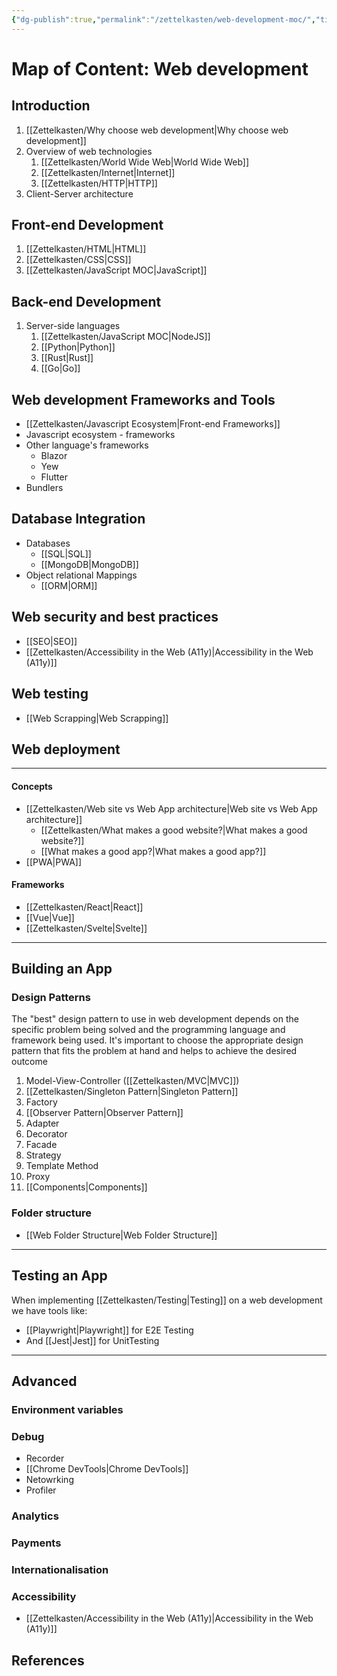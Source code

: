 ```yaml
---
{"dg-publish":true,"permalink":"/zettelkasten/web-development-moc/","title":"Web development","tags":["core/tech/web-development","status/todo","status/MOC"],"noteIcon":"","created":"2022-08-24T14:18:11.000+01:00"}
---
```



# Map of Content: Web development


## Introduction

1. [[Zettelkasten/Why choose web development\|Why choose web development]]
2. Overview of web technologies
	1. [[Zettelkasten/World Wide Web\|World Wide Web]]
	2. [[Zettelkasten/Internet\|Internet]]
	3. [[Zettelkasten/HTTP\|HTTP]]
3. Client-Server architecture

## Front-end Development
1. [[Zettelkasten/HTML\|HTML]]
2. [[Zettelkasten/CSS\|CSS]]
3. [[Zettelkasten/JavaScript MOC\|JavaScript]]

## Back-end Development
1. Server-side languages
	1. [[Zettelkasten/JavaScript MOC\|NodeJS]]
	2. [[Python\|Python]]
	3. [[Rust\|Rust]]
	4. [[Go\|Go]]

## Web development Frameworks and Tools
- [[Zettelkasten/Javascript Ecosystem\|Front-end Frameworks]]
- Javascript ecosystem - frameworks
- Other language's frameworks
	- Blazor
	- Yew
	- Flutter
- Bundlers

## Database Integration
- Databases
	- [[SQL\|SQL]]
	- [[MongoDB\|MongoDB]]
- Object relational Mappings
	- [[ORM\|ORM]]

## Web security and best practices
- [[SEO\|SEO]]
- [[Zettelkasten/Accessibility in the Web (A11y)\|Accessibility in the Web (A11y)]]
## Web testing
- [[Web Scrapping\|Web Scrapping]]
## Web deployment



---



#### Concepts

- [[Zettelkasten/Web site vs Web App architecture\|Web site vs Web App architecture]]
	- [[Zettelkasten/What makes a good website?\|What makes a good website?]]
	- [[What makes a good app?\|What makes a good app?]]
- [[PWA\|PWA]]
 
#### Frameworks
- [[Zettelkasten/React\|React]]
- [[Vue\|Vue]]
- [[Zettelkasten/Svelte\|Svelte]]

---
## Building an App
### Design Patterns
The "best" design pattern to use in web development depends on the specific problem being solved and the programming language and framework being used. It's important to choose the appropriate design pattern that fits the problem at hand and helps to achieve the desired outcome
1. Model-View-Controller ([[Zettelkasten/MVC\|MVC]])
2. [[Zettelkasten/Singleton Pattern\|Singleton Pattern]]
3. Factory
4. [[Observer Pattern\|Observer Pattern]]
5. Adapter
6. Decorator
7. Facade
8. Strategy
9. Template Method
10. Proxy
11. [[Components\|Components]]
### Folder structure
- [[Web Folder Structure\|Web Folder Structure]]


---
## Testing an App
When implementing [[Zettelkasten/Testing\|Testing]] on a web development we have tools like:
 - [[Playwright\|Playwright]] for E2E Testing
- And [[Jest\|Jest]] for UnitTesting

---
## Advanced
### Environment variables
### Debug
- Recorder
- [[Chrome DevTools\|Chrome DevTools]]
- Netowrking
- Profiler
### Analytics
### Payments
### Internationalisation
### Accessibility 
- [[Zettelkasten/Accessibility in the Web (A11y)\|Accessibility in the Web (A11y)]]


## References

